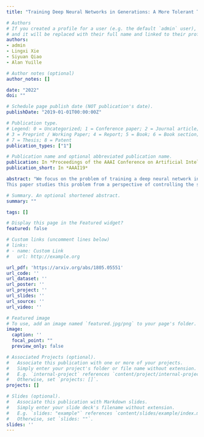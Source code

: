 ```yaml
---
title: "Training Deep Neural Networks in Generations: A More Tolerant Teacher Educates Better Students"

# Authors
# If you created a profile for a user (e.g. the default `admin` user), write the username (folder name) here 
# and it will be replaced with their full name and linked to their profile.
authors:
- admin
- Lingxi Xie 
- Siyuan Qiao
- Alan Yuille

# Author notes (optional)
author_notes: []

date: "2022"
doi: ""

# Schedule page publish date (NOT publication's date).
publishDate: "2019-01-01T00:00:00Z"

# Publication type.
# Legend: 0 = Uncategorized; 1 = Conference paper; 2 = Journal article;
# 3 = Preprint / Working Paper; 4 = Report; 5 = Book; 6 = Book section;
# 7 = Thesis; 8 = Patent
publication_types: ["1"]

# Publication name and optional abbreviated publication name.
publication: In *Proceedings of the AAAI Conference on Artificial Intelligence, 2019*
publication_short: In *AAAI19*

abstract: "We focus on the problem of training a deep neural network in generations. The flowchart is that, in order to optimize the target network (student), another network (teacher) with the same architecture is first trained, and used to provide part of supervision signals in the next stage. While this strategy leads to a higher accuracy, many aspects (e.g., why teacher-student optimization helps) still need further explorations.
This paper studies this problem from a perspective of controlling the strictness in training the teacher network. Existing approaches mostly used a hard distribution (e.g., one-hot vectors) in training, leading to a strict teacher which itself has a high accuracy, but we argue that the teacher needs to be more tolerant, although this often implies a lower accuracy. The implementation is very easy, with merely an extra loss term added to the teacher network, facilitating a few secondary classes to emerge and complement to the primary class. Consequently, the teacher provides a milder supervision signal (a less peaked distribution), and makes it possible for the student to learn from inter-class similarity and potentially lower the risk of over-fitting. Experiments are performed on standard image classification tasks (CIFAR100 and ILSVRC2012). Although the teacher network behaves less powerful, the students show a persistent ability growth and eventually achieve higher classification accuracies than other competitors. Model ensemble and transfer feature extraction also verify the effectiveness of our approach."

# Summary. An optional shortened abstract.
summary: ""

tags: []

# Display this page in the Featured widget?
featured: false

# Custom links (uncomment lines below)
# links:
# - name: Custom Link
#   url: http://example.org

url_pdf: 'https://arxiv.org/abs/1805.05551'
url_code: ''
url_dataset: ''
url_poster: ''
url_project: ''
url_slides: ''
url_source: ''
url_video: ''

# Featured image
# To use, add an image named `featured.jpg/png` to your page's folder. 
image:
  caption: ''
  focal_point: ""
  preview_only: false

# Associated Projects (optional).
#   Associate this publication with one or more of your projects.
#   Simply enter your project's folder or file name without extension.
#   E.g. `internal-project` references `content/project/internal-project/index.md`.
#   Otherwise, set `projects: []`.
projects: []

# Slides (optional).
#   Associate this publication with Markdown slides.
#   Simply enter your slide deck's filename without extension.
#   E.g. `slides: "example"` references `content/slides/example/index.md`.
#   Otherwise, set `slides: ""`.
slides: ''
---
```

